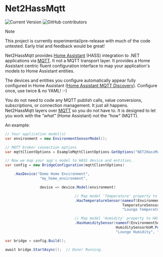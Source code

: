 ﻿# Net2HassMqtt

![Current Version](https://img.shields.io/badge/version-v0.1-blue)
![GitHub contributors](https://img.shields.io/github/contributors/madhur-taneja/README-Template)

> [!NOTE]  
> This project is currently experimental/pre-release with much of the code untested.
> Early trial and feedback would be great!

Net2HassMqtt provides [Home Assistant](https://www.home-assistant.io/) (HASS) integration to .NET applications via [MQTT](https://mqtt.org/).
It not a MQTT transport layer. It provides a Home Assistant centric fluent configuration interface to map your application's models to Home Assistant entities.

The devices and entities you configure automatically appear fully configured in Home Assistant ([Home Assistant MQTT Discovery](https://www.home-assistant.io/integrations/mqtt/#mqtt-discovery)).
Configure once, use twice & no YAML! :-)

You do not need to code any MQTT publish calls, value conversions, subscriptions, or connection management. 
It just all happens. Net2HassMqtt layers over [MQTT](https://mqtt.org/) so you do not have to. 
It is designed to let you work with the _"what"_ (Home Assistant) not the _"how"_ (MQTT).

An example:
```csharp
// Your application model(s)
var environment = new EnvironmentSensorModel();

// MQTT broker connection options
var mqttClientOptions = ExampleMqttClientOptions.GetOptions("NET2HassMqtt_NodeIdExample", secretsConfig);

// Now we map your app's model to HASS device and entities.
var config = new BridgeConfiguration(mqttClientOptions)

    .HasDevice("Demo Home Environment",
                "my_home_environment", 

                device => device.Model(environment)

                                // Map model 'Temperature' property to HASS entity - "Lounge Temperature"
                                .HasTemperatureSensor(nameof(EnvironmentSensorModel.Temperature),
                                                      TemperatureSensorUoM.DegreesCelsius,
                                                      "Lounge Temperature", "lounge_temperature")

                                // Map model 'Humidity' property to HASS entity - "Lounge Humidiy"
                                .HasHumiditySensor(nameof(EnvironmentSensorModel.Humidity),
                                                   HumiditySensorUoM.Percent,
                                                   "Lounge Humidity", "lounge_humidity"));

var bridge = config.Build();

await bridge.StartAsync();  // Done! Running.
```